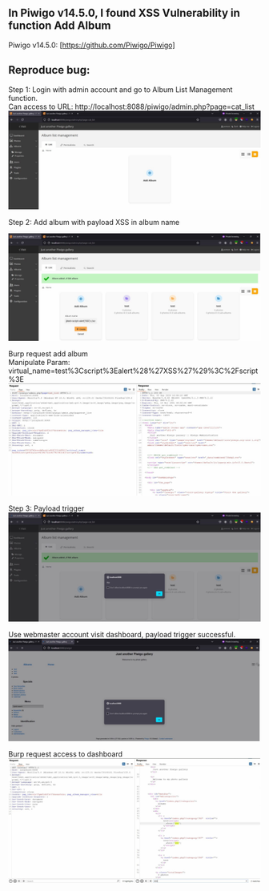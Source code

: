 ## In Piwigo v14.5.0, I found XSS Vulnerability in function Add Album </br>
Piwigo v14.5.0: [https://github.com/Piwigo/Piwigo] </br>

## Reproduce bug:</br>
Step 1: Login with admin account and go to Album List Management function.</br>
Can access to URL: http://localhost:8088/piwigo/admin.php?page=cat_list
![Alt text](test1.png)

Step 2: Add album with payload XSS in album name

![Alt text](test2.png)

Burp request add album</br>
Manipulate Param: virtual_name=test%3Cscript%3Ealert%28%27XSS%27%29%3C%2Fscript%3E
![Alt text](test3.png)

Step 3: Payload trigger
![Alt text](test4.png)

Use webmaster account visit dashboard, payload trigger successful.
![Alt text](test5.png)

Burp request access to dashboard
![Alt text](test6.png)

